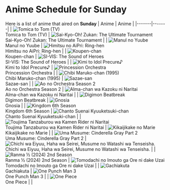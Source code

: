 # Anime Schedule for Sunday
Here is a list of anime that aired on **Sunday** 
| Anime | Anime |
|-------|-------|
| ![Tomica to Tom (TV)](https://cdn.myanimelist.net/images/anime/1521/151096.webp)<br>Tomica to Tom (TV) | ![Sai-Kyo-Oh! Zukan: The Ultimate Tournament](https://cdn.myanimelist.net/images/anime/1531/150143.webp)<br>Sai-Kyo-Oh! Zukan: The Ultimate Tournament |
| ![Manul no Yuube](https://cdn.myanimelist.net/images/anime/1980/96936.webp)<br>Manul no Yuube | ![Himitsu no AiPri: Ring-hen](https://cdn.myanimelist.net/images/anime/1799/148164.webp)<br>Himitsu no AiPri: Ring-hen |
| ![Koupen-chan](https://cdn.myanimelist.net/images/anime/1533/146981.webp)<br>Koupen-chan | ![SI-VIS: The Sound of Heroes](https://cdn.myanimelist.net/images/anime/1443/151178.webp)<br>SI-VIS: The Sound of Heroes |
| ![Kimi to Idol Precure♪](https://cdn.myanimelist.net/images/anime/1277/147358.webp)<br>Kimi to Idol Precure♪ | ![Princession Orchestra](https://cdn.myanimelist.net/images/anime/1405/152146.webp)<br>Princession Orchestra |
| ![Chibi Maruko-chan (1995)](https://cdn.myanimelist.net/images/anime/1108/100604.webp)<br>Chibi Maruko-chan (1995) | ![Sazae-san](https://cdn.myanimelist.net/images/anime/1008/98996.webp)<br>Sazae-san |
| ![Ao no Orchestra Season 2](https://cdn.myanimelist.net/images/anime/1078/151796.webp)<br>Ao no Orchestra Season 2 | ![Alma-chan wa Kazoku ni Naritai](https://cdn.myanimelist.net/images/anime/1982/151278.webp)<br>Alma-chan wa Kazoku ni Naritai |
| ![Digimon Beatbreak](https://cdn.myanimelist.net/images/anime/1776/151242.webp)<br>Digimon Beatbreak | ![Gnosia](https://cdn.myanimelist.net/images/anime/1257/152352.webp)<br>Gnosia |
| ![Kingdom 6th Season](https://cdn.myanimelist.net/images/anime/1282/151476.webp)<br>Kingdom 6th Season | ![Chanto Suenai Kyuuketsuki-chan](https://cdn.myanimelist.net/images/anime/1888/151887.webp)<br>Chanto Suenai Kyuuketsuki-chan |
| ![Toujima Tanzaburou wa Kamen Rider ni Naritai](https://cdn.myanimelist.net/images/anime/1455/152139.webp)<br>Toujima Tanzaburou wa Kamen Rider ni Naritai | ![Kikaijikake no Marie](https://cdn.myanimelist.net/images/anime/1618/151138.webp)<br>Kikaijikake no Marie |
| ![Uma Musume: Cinderella Gray Part 2](https://cdn.myanimelist.net/images/anime/1120/152280.webp)<br>Uma Musume: Cinderella Gray Part 2 | ![Chichi wa Eiyuu, Haha wa Seirei, Musume no Watashi wa Tenseisha.](https://cdn.myanimelist.net/images/anime/1811/151799.webp)<br>Chichi wa Eiyuu, Haha wa Seirei, Musume no Watashi wa Tenseisha. |
| ![Ranma ½ (2024) 2nd Season](https://cdn.myanimelist.net/images/anime/1011/152084.webp)<br>Ranma ½ (2024) 2nd Season | ![Tomodachi no Imouto ga Ore ni dake Uzai](https://cdn.myanimelist.net/images/anime/1699/151694.webp)<br>Tomodachi no Imouto ga Ore ni dake Uzai |
| ![Gachiakuta](https://cdn.myanimelist.net/images/anime/1682/150432.webp)<br>Gachiakuta | ![One Punch Man 3](https://cdn.myanimelist.net/images/anime/1168/148347.webp)<br>One Punch Man 3 |
| ![One Piece](https://cdn.myanimelist.net/images/anime/1244/138851.webp)<br>One Piece |  |
